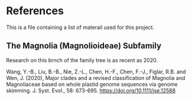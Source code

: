 # References

This is a file containing a list of materail used for this project.

## The Magnolia (Magnolioideae) Subfamily
Research on this brnch of the family tree is as recent as 2020.

Wang, Y.-B., Liu, B.-B., Nie, Z.-L., Chen, H.-F., Chen, F.-J., Figlar, R.B. and Wen, J. (2020), Major clades and a revised classification of Magnolia and Magnoliaceae based on whole plastid genome sequences via genome skimming. J. Syst. Evol., 58: 673-695. https://doi.org/10.1111/jse.12588